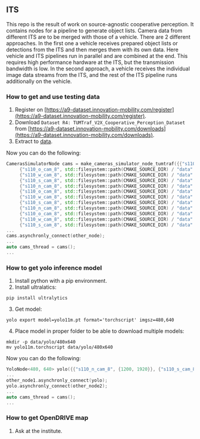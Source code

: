 ## ITS

This repo is the result of work on source-agnostic cooperative perception.
It contains nodes for a pipeline to generate object lists.
Camera data from different ITS are to be merged with those of a vehicle.
There are 2 different approaches. In the first one a vehicle receives prepared object lists or detections from the ITS
and then merges them with its own data.
Here vehicle and ITS pipelines run in parallel and are combined at the end.
This requires high performance hardware at the ITS, but the transmission bandwidth is low.
In the second approach, a vehicle receives the individual image data streams from the ITS, and the rest of the ITS
pipeline runs additionally on the vehicle.

### How to get and use testing data

1. Register
   on [https://a9-dataset.innovation-mobility.com/register](https://a9-dataset.innovation-mobility.com/register).
2. Download `Dataset R4: TUMTraf_V2X_Cooperative_Perception_Dataset`
   from [https://a9-dataset.innovation-mobility.com/downloads](https://a9-dataset.innovation-mobility.com/downloads).
3. Extract to [data](data).

Now you can do the following:

```c++
CamerasSimulatorNode cams = make_cameras_simulator_node_tumtraf({{"s110_n_cam_8", std::filesystem::path(CMAKE_SOURCE_DIR) / "data" / "tumtraf_v2x_cooperative_perception_dataset" / "train" / "images" / "s110_camera_basler_north_8mm"},
     {"s110_o_cam_8", std::filesystem::path(CMAKE_SOURCE_DIR) / "data" / "tumtraf_v2x_cooperative_perception_dataset" / "train" / "images" / "s110_camera_basler_east_8mm"},
     {"s110_w_cam_8", std::filesystem::path(CMAKE_SOURCE_DIR) / "data" / "tumtraf_v2x_cooperative_perception_dataset" / "train" / "images" / "s110_camera_basler_south1_8mm"},
     {"s110_s_cam_8", std::filesystem::path(CMAKE_SOURCE_DIR) / "data" / "tumtraf_v2x_cooperative_perception_dataset" / "train" / "images" / "s110_camera_basler_south2_8mm"},
     {"s110_n_cam_8", std::filesystem::path(CMAKE_SOURCE_DIR) / "data" / "tumtraf_v2x_cooperative_perception_dataset" / "test" / "images" / "s110_camera_basler_north_8mm"},
     {"s110_o_cam_8", std::filesystem::path(CMAKE_SOURCE_DIR) / "data" / "tumtraf_v2x_cooperative_perception_dataset" / "test" / "images" / "s110_camera_basler_east_8mm"},
     {"s110_w_cam_8", std::filesystem::path(CMAKE_SOURCE_DIR) / "data" / "tumtraf_v2x_cooperative_perception_dataset" / "test" / "images" / "s110_camera_basler_south1_8mm"},
     {"s110_s_cam_8", std::filesystem::path(CMAKE_SOURCE_DIR) / "data" / "tumtraf_v2x_cooperative_perception_dataset" / "test" / "images" / "s110_camera_basler_south2_8mm"},
     {"s110_n_cam_8", std::filesystem::path(CMAKE_SOURCE_DIR) / "data" / "tumtraf_v2x_cooperative_perception_dataset" / "val" / "images" / "s110_camera_basler_north_8mm"},
     {"s110_o_cam_8", std::filesystem::path(CMAKE_SOURCE_DIR) / "data" / "tumtraf_v2x_cooperative_perception_dataset" / "val" / "images" / "s110_camera_basler_east_8mm"},
     {"s110_w_cam_8", std::filesystem::path(CMAKE_SOURCE_DIR) / "data" / "tumtraf_v2x_cooperative_perception_dataset" / "val" / "images" / "s110_camera_basler_south1_8mm"},
     {"s110_s_cam_8", std::filesystem::path(CMAKE_SOURCE_DIR) / "data" / "tumtraf_v2x_cooperative_perception_dataset" / "val" / "images" / "s110_camera_basler_south2_8mm"}});
...
cams.asynchronly_connect(other_node);
...
auto cams_thread = cams();
...
```

### How to get yolo inference model

1. Install python with a pip environment.
2. Install ultralatics:

```shell
pip install ultralytics
```

3. Get model:

```shell
yolo export model=yolo11m.pt format='torchscript' imgsz=480,640
```

4. Place model in proper folder to be able to download multiple models:

```shell
mkdir -p data/yolo/480x640
mv yolo11m.torchscript data/yolo/480x640
```

Now you can do the following:

```c++
YoloNode<480, 640> yolo({{"s110_n_cam_8", {1200, 1920}}, {"s110_s_cam_8", {1200, 1920}}, {"s110_o_cam_8", {1200, 1920}}, {"s110_w_cam_8", {1200, 1920}}}, std::filesystem::path(CMAKE_SOURCE_DIR) / "data" / "yolo" / "480x640" / "yolo11m.torchscript");
...
other_node1.asynchronly_connect(yolo);
yolo.asynchronly_connect(other_node2);
...
auto cams_thread = cams();
...
```

### How to get OpenDRIVE map

1. Ask at the institute.

